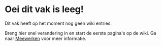 # Oei dit vak is leeg!
Dit vak heeft op het moment nog geen wiki entries. 

Breng hier snel verandering in en start de eerste pagina's op de wiki. Ga naar [Meewerken](/meewerken) voor meer informatie.